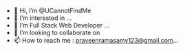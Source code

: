 - 👋 Hi, I’m @UCannotFindMe
- 👀 I’m interested in ...
- 🌱 I’m Full Stack Web Developer ...
- 💞️ I’m looking to collaborate on 
- 📫 How to reach me : praveenramasamy123@gmail.com...

<!---
UCannotFindMe/UCannotFindMe is a ✨ special ✨ repository because its `README.md` (this file) appears on your GitHub profile.
You can click the Preview link to take a look at your changes.
--->
